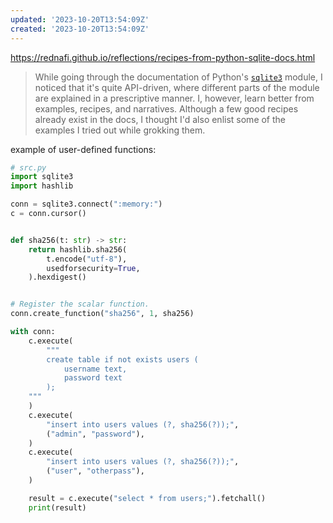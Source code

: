 ```yaml
---
updated: '2023-10-20T13:54:09Z'
created: '2023-10-20T13:54:09Z'
---
```

https://rednafi.github.io/reflections/recipes-from-python-sqlite-docs.html

> While going through the documentation of Python's [`sqlite3`](https://docs.python.org/3/library/sqlite3.html) module, I noticed that it's quite API-driven, where different parts of the module are explained in a prescriptive manner. I, however, learn better from examples, recipes, and narratives. Although a few good recipes already exist in the docs, I thought I'd also enlist some of the examples I tried out while grokking them.

example of user-defined functions:

```python
# src.py
import sqlite3
import hashlib

conn = sqlite3.connect(":memory:")
c = conn.cursor()


def sha256(t: str) -> str:
    return hashlib.sha256(
        t.encode("utf-8"),
        usedforsecurity=True,
    ).hexdigest()


# Register the scalar function.
conn.create_function("sha256", 1, sha256)

with conn:
    c.execute(
        """
        create table if not exists users (
            username text,
            password text
        );
    """
    )
    c.execute(
        "insert into users values (?, sha256(?));",
        ("admin", "password"),
    )
    c.execute(
        "insert into users values (?, sha256(?));",
        ("user", "otherpass"),
    )

    result = c.execute("select * from users;").fetchall()
    print(result)
```